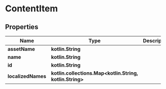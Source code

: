
# ContentItem

## Properties
| Name | Type | Description | Notes |
| ------------ | ------------- | ------------- | ------------- |
| **assetName** | **kotlin.String** |  |  |
| **name** | **kotlin.String** |  |  |
| **id** | **kotlin.String** |  |  [optional] |
| **localizedNames** | **kotlin.collections.Map&lt;kotlin.String, kotlin.String&gt;** |  |  [optional] |



